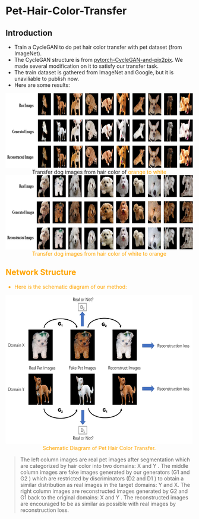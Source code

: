 # Pet-Hair-Color-Transfer
## Introduction
* Train a CycleGAN to do pet hair color transfer with pet dataset (from ImageNet).
* The CycleGAN structure is from [pytorch-CycleGAN-and-pix2pix](https://github.com/junyanz/pytorch-CycleGAN-and-pix2pix). We made several modification on it to satisfy our transfer task.
* The train dataset is gathered from ImageNet and Google, but it is unaviliable to publish now. 
* Here are some results:
<center>
	<img src="https://github.com/Alexis97/Pet-Hair-Color-Transfer/blob/master/demos/orange2white1.png" height = 200>
	Transfer dog images from hair color of <font color="orange"> orange to <color/white> white
</center>
<center>
	<img src="https://github.com/Alexis97/Pet-Hair-Color-Transfer/blob/master/demos/white2orange1.png" height = 200>
	Transfer dog images from hair color of <color/orange> white to <color/white> orange
</center>
	
## Network Structure
* Here is the schematic diagram of our method:
<center>
	<img src="https://github.com/Alexis97/Pet-Hair-Color-Transfer/blob/master/demos/schematicDiagram.png" height = 400>
	<center>Schematic Diagram of Pet Hair Color Transfer. </center>
</center>

> The left column images are real pet images after segmentation which are categorized by hair color into two domains: X and Y . The middle column images are fake images generated by our generators (G1 and G2 ) which are restricted by discriminators (D2 and D1 ) to obtain a similar distribution as real images in the target domains: Y and X. The right column images are reconstructed images generated by G2 and G1 back to the original domains: X and Y . The reconstructed images are encouraged to be as similar as possible with real images by reconstruction loss.
